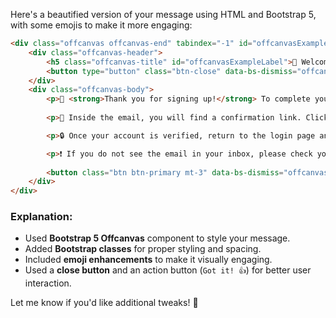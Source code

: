 Here's a beautified version of your message using HTML and Bootstrap 5, with some emojis to make it more engaging:

```html
<div class="offcanvas offcanvas-end" tabindex="-1" id="offcanvasExample" aria-labelledby="offcanvasExampleLabel">
    <div class="offcanvas-header">
        <h5 class="offcanvas-title" id="offcanvasExampleLabel">🚀 Welcome to Our Application!</h5>
        <button type="button" class="btn-close" data-bs-dismiss="offcanvas" aria-label="Close"></button>
    </div>
    <div class="offcanvas-body">
        <p>🎉 <strong>Thank you for signing up!</strong> To complete your registration, please check your email inbox for a confirmation email.</p>
        
        <p>📧 Inside the email, you will find a confirmation link. Click on this link to verify your account.</p>

        <p>🔒 Once your account is verified, return to the login page and log in using your email and password.</p>

        <p>❗ If you do not see the email in your inbox, please check your spam or junk folder.</p>
        
        <button class="btn btn-primary mt-3" data-bs-dismiss="offcanvas">Got it! 👍</button>
    </div>
</div>
```

### Explanation:
- Used **Bootstrap 5 Offcanvas** component to style your message.
- Added **Bootstrap classes** for proper styling and spacing.
- Included **emoji enhancements** to make it visually engaging.
- Used a **close button** and an action button (`Got it! 👍`) for better user interaction.

Let me know if you'd like additional tweaks! 🚀